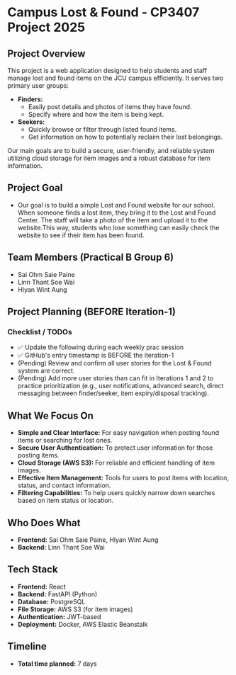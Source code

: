 # Campus Lost & Found - CP3407 Project 2025

## Project Overview

This project is a web application designed to help students and staff manage lost and found items on the JCU campus efficiently. It serves two primary user groups:

* **Finders:**
    * Easily post details and photos of items they have found.
    * Specify where and how the item is being kept.
* **Seekers:**
    * Quickly browse or filter through listed found items.
    * Get information on how to potentially reclaim their lost belongings.

Our main goals are to build a secure, user-friendly, and reliable system utilizing cloud storage for item images and a robust database for item information.

## Project Goal
* Our goal is to build a simple Lost and Found website for our school. When someone finds a lost item, they bring it to the Lost and Found Center. The staff will take a photo of the item and upload it to the website.This way, students who lose something can easily check the website to see if their item has been found.

## Team Members (Practical B Group 6)

* Sai Ohm Saie Paine
* Linn Thant Soe Wai
* Hlyan Wint Aung

## Project Planning (BEFORE Iteration-1)

### Checklist / TODOs

* ✅ Update the following during each weekly prac session
* ✅ GitHub's entry timestamp is BEFORE the iteration-1
* (Pending) Review and confirm all user stories for the Lost & Found system are correct.
* (Pending) Add more user stories than can fit in Iterations 1 and 2 to practice prioritization (e.g., user notifications, advanced search, direct messaging between finder/seeker, item expiry/disposal tracking).

## What We Focus On

* **Simple and Clear Interface:** For easy navigation when posting found items or searching for lost ones.
* **Secure User Authentication:** To protect user information for those posting items.
* **Cloud Storage (AWS S3):** For reliable and efficient handling of item images.
* **Effective Item Management:** Tools for users to post items with location, status, and contact information.
* **Filtering Capabilities:** To help users quickly narrow down searches based on item status or location.

## Who Does What

* **Frontend:** Sai Ohm Saie Paine, Hlyan Wint Aung
* **Backend:** Linn Thant Soe Wai

## Tech Stack

* **Frontend:** React
* **Backend:** FastAPI (Python)
* **Database:** PostgreSQL
* **File Storage:** AWS S3 (for item images)
* **Authentication:** JWT-based
* **Deployment:** Docker, AWS Elastic Beanstalk

## Timeline

* **Total time planned:** 7 days